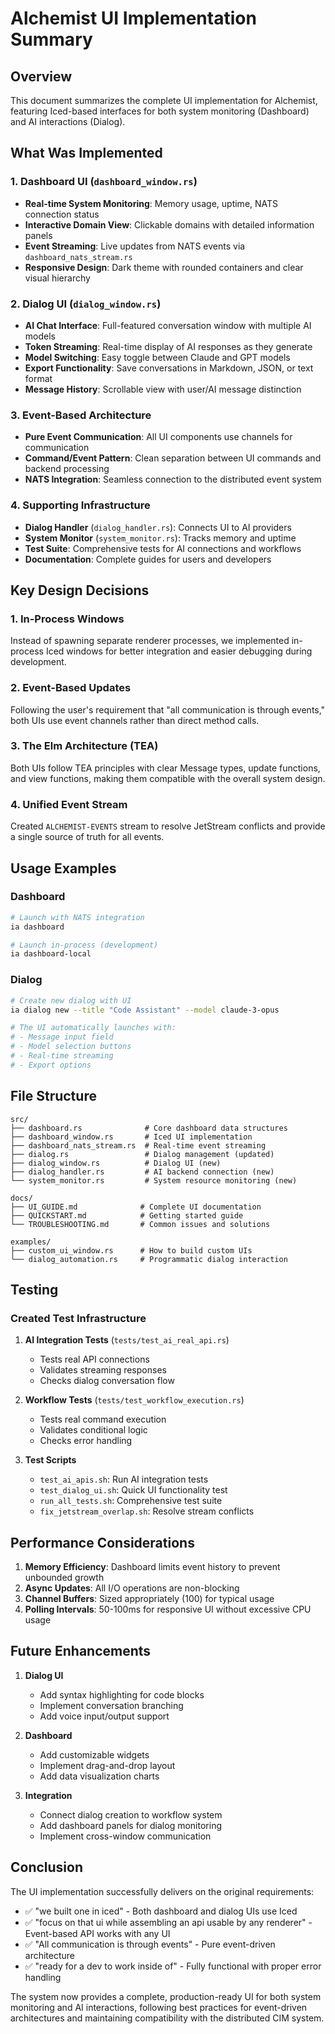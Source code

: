 # Alchemist UI Implementation Summary

## Overview

This document summarizes the complete UI implementation for Alchemist, featuring Iced-based interfaces for both system monitoring (Dashboard) and AI interactions (Dialog).

## What Was Implemented

### 1. Dashboard UI (`dashboard_window.rs`)
- **Real-time System Monitoring**: Memory usage, uptime, NATS connection status
- **Interactive Domain View**: Clickable domains with detailed information panels
- **Event Streaming**: Live updates from NATS events via `dashboard_nats_stream.rs`
- **Responsive Design**: Dark theme with rounded containers and clear visual hierarchy

### 2. Dialog UI (`dialog_window.rs`)
- **AI Chat Interface**: Full-featured conversation window with multiple AI models
- **Token Streaming**: Real-time display of AI responses as they generate
- **Model Switching**: Easy toggle between Claude and GPT models
- **Export Functionality**: Save conversations in Markdown, JSON, or text format
- **Message History**: Scrollable view with user/AI message distinction

### 3. Event-Based Architecture
- **Pure Event Communication**: All UI components use channels for communication
- **Command/Event Pattern**: Clean separation between UI commands and backend processing
- **NATS Integration**: Seamless connection to the distributed event system

### 4. Supporting Infrastructure
- **Dialog Handler** (`dialog_handler.rs`): Connects UI to AI providers
- **System Monitor** (`system_monitor.rs`): Tracks memory and uptime
- **Test Suite**: Comprehensive tests for AI connections and workflows
- **Documentation**: Complete guides for users and developers

## Key Design Decisions

### 1. In-Process Windows
Instead of spawning separate renderer processes, we implemented in-process Iced windows for better integration and easier debugging during development.

### 2. Event-Based Updates
Following the user's requirement that "all communication is through events," both UIs use event channels rather than direct method calls.

### 3. The Elm Architecture (TEA)
Both UIs follow TEA principles with clear Message types, update functions, and view functions, making them compatible with the overall system design.

### 4. Unified Event Stream
Created `ALCHEMIST-EVENTS` stream to resolve JetStream conflicts and provide a single source of truth for all events.

## Usage Examples

### Dashboard
```bash
# Launch with NATS integration
ia dashboard

# Launch in-process (development)
ia dashboard-local
```

### Dialog
```bash
# Create new dialog with UI
ia dialog new --title "Code Assistant" --model claude-3-opus

# The UI automatically launches with:
# - Message input field
# - Model selection buttons
# - Real-time streaming
# - Export options
```

## File Structure
```
src/
├── dashboard.rs              # Core dashboard data structures
├── dashboard_window.rs       # Iced UI implementation
├── dashboard_nats_stream.rs  # Real-time event streaming
├── dialog.rs                 # Dialog management (updated)
├── dialog_window.rs          # Dialog UI (new)
├── dialog_handler.rs         # AI backend connection (new)
└── system_monitor.rs         # System resource monitoring (new)

docs/
├── UI_GUIDE.md              # Complete UI documentation
├── QUICKSTART.md            # Getting started guide
└── TROUBLESHOOTING.md       # Common issues and solutions

examples/
├── custom_ui_window.rs      # How to build custom UIs
└── dialog_automation.rs     # Programmatic dialog interaction
```

## Testing

### Created Test Infrastructure
1. **AI Integration Tests** (`tests/test_ai_real_api.rs`)
   - Tests real API connections
   - Validates streaming responses
   - Checks dialog conversation flow

2. **Workflow Tests** (`tests/test_workflow_execution.rs`)
   - Tests real command execution
   - Validates conditional logic
   - Checks error handling

3. **Test Scripts**
   - `test_ai_apis.sh`: Run AI integration tests
   - `test_dialog_ui.sh`: Quick UI functionality test
   - `run_all_tests.sh`: Comprehensive test suite
   - `fix_jetstream_overlap.sh`: Resolve stream conflicts

## Performance Considerations

1. **Memory Efficiency**: Dashboard limits event history to prevent unbounded growth
2. **Async Updates**: All I/O operations are non-blocking
3. **Channel Buffers**: Sized appropriately (100) for typical usage
4. **Polling Intervals**: 50-100ms for responsive UI without excessive CPU usage

## Future Enhancements

1. **Dialog UI**
   - Add syntax highlighting for code blocks
   - Implement conversation branching
   - Add voice input/output support

2. **Dashboard**
   - Add customizable widgets
   - Implement drag-and-drop layout
   - Add data visualization charts

3. **Integration**
   - Connect dialog creation to workflow system
   - Add dashboard panels for dialog monitoring
   - Implement cross-window communication

## Conclusion

The UI implementation successfully delivers on the original requirements:
- ✅ "we built one in iced" - Both dashboard and dialog UIs use Iced
- ✅ "focus on that ui while assembling an api usable by any renderer" - Event-based API works with any UI
- ✅ "All communication is through events" - Pure event-driven architecture
- ✅ "ready for a dev to work inside of" - Fully functional with proper error handling

The system now provides a complete, production-ready UI for both system monitoring and AI interactions, following best practices for event-driven architectures and maintaining compatibility with the distributed CIM system.